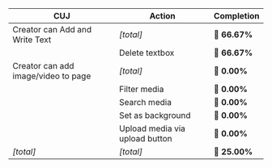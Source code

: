 | **CUJ**                             | **Action**                     | **Completion** |
| ----------------------------------- | ------------------------------ | -------------- |
| Creator can Add and Write Text      | *\[total\]*                    | 🛴 **66.67%**  |
|                                     | Delete textbox                 | 🛴 **66.67%**  |
| Creator can add image/video to page | *\[total\]*                    | 🚨 **0.00%**   |
|                                     | Filter media                   | 🚨 **0.00%**   |
|                                     | Search media                   | 🚨 **0.00%**   |
|                                     | Set as background              | 🚨 **0.00%**   |
|                                     | Upload media via upload button | 🚨 **0.00%**   |
| *\[total\]*                         | *\[total\]*                    | 🚨 **25.00%**  |